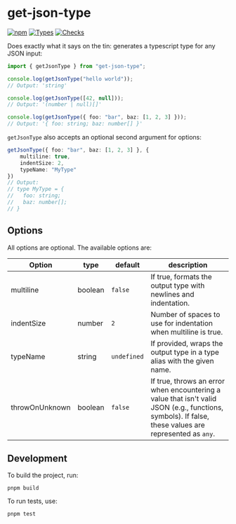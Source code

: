 # get-json-type
[![npm](https://img.shields.io/npm/v/get-json-type)](https://www.npmjs.com/package/get-json-type)
[![Types](https://img.shields.io/npm/types/get-json-type.svg)](https://www.npmjs.com/package/get-json-type)
[![Checks](https://img.shields.io/github/checks-status/a16n-dev/get-json-type/main)](https://www.npmjs.com/package/get-json-type)

Does exactly what it says on the tin: generates a typescript type for any JSON input:

```ts
import { getJsonType } from "get-json-type";

console.log(getJsonType("hello world"));
// Output: 'string'

console.log(getJsonType([42, null]));
// Output: '(number | null)[]'

console.log(getJsonType({ foo: "bar", baz: [1, 2, 3] }));
// Output: '{ foo: string; baz: number[] }'
```

`getJsonType` also accepts an optional second argument for options:

```ts
getJsonType({ foo: "bar", baz: [1, 2, 3] }, {
    multiline: true,
    indentSize: 2,
    typeName: "MyType"
})
// Output:
// type MyType = {
//   foo: string;
//   baz: number[];
// }
```

## Options

All options are optional. The available options are:

|Option|type|default| description                                                                                                                                           |
|------|----|-------|-------------------------------------------------------------------------------------------------------------------------------------------------------|
|multiline|boolean|`false`| If true, formats the output type with newlines and indentation.                                                                                       |
|indentSize|number|`2`| Number of spaces to use for indentation when multiline is true.                                                                                       |
|typeName|string|`undefined`| If provided, wraps the output type in a type alias with the given name.                                                                               |
|throwOnUnknown|boolean|`false`| If true, throws an error when encountering a value that isn't valid JSON (e.g., functions, symbols). If false, these values are represented as `any`. |

## Development

To build the project, run:

```
pnpm build
```

To run tests, use:

```
pnpm test
```